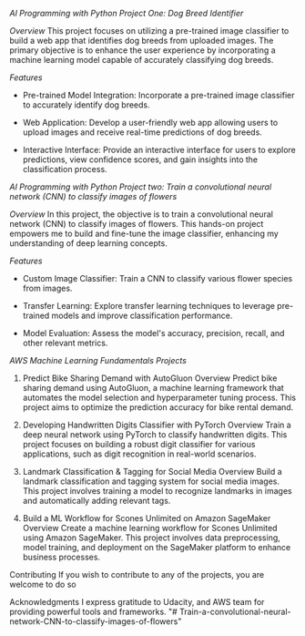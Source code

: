 *AI Programming with Python Project One: Dog Breed Identifier*

*Overview*
This project focuses on utilizing a pre-trained image classifier to build a web app that identifies dog breeds from uploaded images. The primary objective is to enhance the user experience by incorporating a machine learning model capable of accurately classifying dog breeds.

*Features*
- Pre-trained Model Integration: Incorporate a pre-trained image classifier to accurately identify dog breeds.

- Web Application: Develop a user-friendly web app allowing users to upload images and receive real-time predictions of dog breeds.

- Interactive Interface: Provide an interactive interface for users to explore predictions, view confidence scores, and gain insights into the classification process.


*AI Programming with Python Project two: Train a convolutional neural network (CNN) to classify images of flowers*

*Overview*
In this project, the objective is to train a convolutional neural network (CNN) to classify images of flowers. This hands-on project empowers me to build and fine-tune the image classifier, enhancing my understanding of deep learning concepts.

*Features*
- Custom Image Classifier: Train a CNN to classify various flower species from images.

- Transfer Learning: Explore transfer learning techniques to leverage pre-trained models and 
  improve classification performance.

- Model Evaluation: Assess the model's accuracy, precision, recall, and other relevant 
  metrics.




*AWS Machine Learning Fundamentals Projects*
1. Predict Bike Sharing Demand with AutoGluon
Overview
Predict bike sharing demand using AutoGluon, a machine learning framework that automates the model selection and hyperparameter tuning process. This project aims to optimize the prediction accuracy for bike rental demand.


2. Developing Handwritten Digits Classifier with PyTorch
Overview
Train a deep neural network using PyTorch to classify handwritten digits. This project focuses on building a robust digit classifier for various applications, such as digit recognition in real-world scenarios.


3. Landmark Classification & Tagging for Social Media
Overview
Build a landmark classification and tagging system for social media images. This project involves training a model to recognize landmarks in images and automatically adding relevant tags.


4. Build a ML Workflow for Scones Unlimited on Amazon SageMaker
Overview
Create a machine learning workflow for Scones Unlimited using Amazon SageMaker. This project involves data preprocessing, model training, and deployment on the SageMaker platform to enhance business processes.


Contributing
If you wish to contribute to any of the projects, you are welcome to do so


Acknowledgments
I express gratitude to Udacity, and AWS team for providing powerful tools and frameworks.
"# Train-a-convolutional-neural-network-CNN-to-classify-images-of-flowers" 
